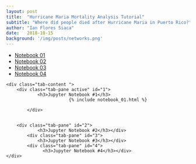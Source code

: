 ```yaml
---
layout: post
title:  "Hurricane Maria Mortality Analysis Tutorial"
subtitle: "Where did people died after Hurricane Maria in Puerto Rico?"
author: "Ian Flores Siaca"
date:   2018-10-15
background: '/img/posts/networks.png'
---
```

<link href="https://stackpath.bootstrapcdn.com/bootstrap/4.1.3/css/bootstrap.min.css" rel="stylesheet" integrity="sha384-MCw98/SFnGE8fJT3GXwEOngsV7Zt27NXFoaoApmYm81iuXoPkFOJwJ8ERdknLPMO" crossorigin="anonymous">

<div class="container">
	<ul class="nav nav-tabs">
	<li class="nav-item">
          	<a class="nav-link active" href="#1" data-toggle="tab">Notebook 01</a></li>
	<li>
		<a class="nav-link" href="#2" data-toggle="tab">Notebook 02</a></li>
	<li>
		<a class="nav-link" href="#3" data-toggle="tab">Notebook 03</a></li>
	<li>
		<a class="nav-link" href="#4" data-toggle="tab">Notebook 04</a></li>
	</ul>

	<div class="tab-content ">
		<div class="tab-pane active" id="1">
          		<h3>Jupyter Notebook #1</h3>
							{% include notebook_01.html %}

			</div>


		<div class="tab-pane" id="2">
          		<h3>Jupyter Notebook #2</h3></div>
        	<div class="tab-pane" id="3">
          		<h3>Jupyter Notebook #3</h3></div>
	        <div class="tab-pane" id="4">
        		  <h3>Jupyter Notebook #4</h3></div>
	</div>
</div>

